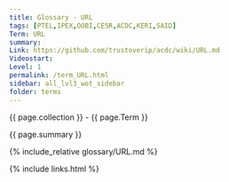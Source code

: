 ```yaml
---
title: Glossary - URL
tags: [PTEL,IPEX,OOBI,CESR,ACDC,KERI,SAID]
Term: URL
summary: 
Link: https://github.com/trustoverip/acdc/wiki/URL.md
Videostart: 
Level: 1
permalink: /term_URL.html
sidebar: all_lvl3_wot_sidebar
folder: terms
---
```


{{ page.collection }} - {{ page.Term }}

   {{ page.summary }}

{% include_relative glossary/URL.md %}

 {% include links.html %} 
